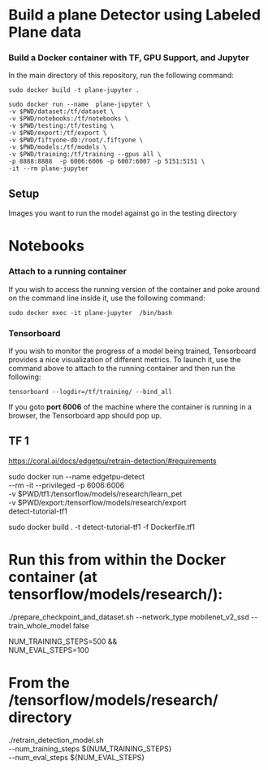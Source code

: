 # Build a plane Detector using Labeled Plane data
### Build a Docker container with TF, GPU Support, and Jupyter 
In the main directory of this repository, run the following command:
````
sudo docker build -t plane-jupyter .
````


````
sudo docker run --name  plane-jupyter \
-v $PWD/dataset:/tf/dataset \
-v $PWD/notebooks:/tf/notebooks \
-v $PWD/testing:/tf/testing \
-v $PWD/export:/tf/export \
-v $PWD/fiftyone-db:/root/.fiftyone \
-v $PWD/models:/tf/models \
-v $PWD/training:/tf/training --gpus all \
-p 8888:8888  -p 6006:6006 -p 6007:6007 -p 5151:5151 \
-it --rm plane-jupyter 
````

## Setup
Images you want to run the model against go in the testing directory


# Notebooks


### Attach to a running container
If you wish to access the running version of the container and poke around on the command line inside it, use the following command:
````
sudo docker exec -it plane-jupyter  /bin/bash
````

### Tensorboard
If you wish to monitor the progress of a model being trained, Tensorboard provides a nice visualization of different metrics. To launch it, use the command above to attach to the running container and then run the following:
````
tensorboard --logdir=/tf/training/ --bind_all
````
If you goto **port 6006** of the machine where the container is running in a browser, the Tensorboard app should pop up.


## TF 1



https://coral.ai/docs/edgetpu/retrain-detection/#requirements

sudo docker run --name edgetpu-detect \
--rm -it --privileged -p 6006:6006 \
-v $PWD/tf1:/tensorflow/models/research/learn_pet \
-v $PWD/export:/tensorflow/models/research/export \
detect-tutorial-tf1


sudo docker build . -t detect-tutorial-tf1 -f Dockerfile.tf1

# Run this from within the Docker container (at tensorflow/models/research/):
./prepare_checkpoint_and_dataset.sh --network_type mobilenet_v2_ssd --train_whole_model false

NUM_TRAINING_STEPS=500 && \
NUM_EVAL_STEPS=100

# From the /tensorflow/models/research/ directory
./retrain_detection_model.sh \
--num_training_steps ${NUM_TRAINING_STEPS} \
--num_eval_steps ${NUM_EVAL_STEPS}